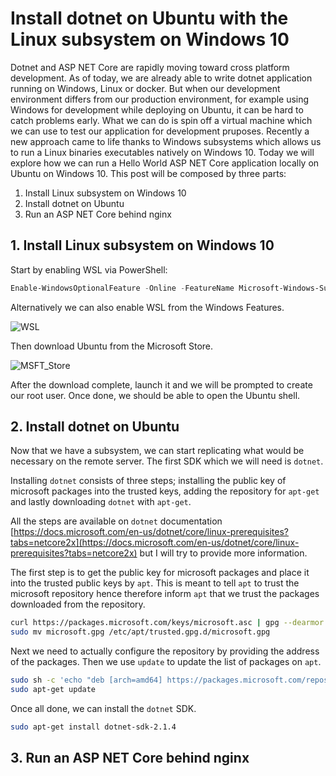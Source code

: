 # Install dotnet on Ubuntu with the Linux subsystem on Windows 10

Dotnet and ASP NET Core are rapidly moving toward cross platform development. As of today, we are already able to write dotnet application running on Windows, Linux or docker. But when our development environment differs from our production environment, for example using Windows for development while deploying on Ubuntu, it can be hard to catch problems early. What we can do is spin off a virtual machine which we can use to test our application for development pruposes. Recently a new approach came to life thanks to Windows subsystems which allows us to run a Linux binaries executables natively on Windows 10. Today we will explore how we can run a Hello World ASP NET Core application locally on Ubuntu on Windows 10. This post will be composed by three parts:

1. Install Linux subsystem on Windows 10
2. Install dotnet on Ubuntu
3. Run an ASP NET Core behind nginx

## 1. Install Linux subsystem on Windows 10

Start by enabling WSL via PowerShell:

```PowerShell
Enable-WindowsOptionalFeature -Online -FeatureName Microsoft-Windows-Subsystem-Linux
```

Alternatively we can also enable WSL from the Windows Features.

![WSL](WSL.png)

Then download Ubuntu from the Microsoft Store.

![MSFT_Store]()

After the download complete, launch it and we will be prompted to create our root user. Once done, we should be able to open the Ubuntu shell.

## 2. Install dotnet on Ubuntu

Now that we have a subsystem, we can start replicating what would be necessary on the remote server.
The first SDK which we will need is `dotnet`.

Installing `dotnet` consists of three steps; installing the public key of microsoft packages into the trusted keys, adding the repository for `apt-get` and lastly downloading `dotnet` with `apt-get`.

All the steps are available on `dotnet` documentation [https://docs.microsoft.com/en-us/dotnet/core/linux-prerequisites?tabs=netcore2x](https://docs.microsoft.com/en-us/dotnet/core/linux-prerequisites?tabs=netcore2x) but I will try to provide more information.

The first step is to get the public key for microsoft packages and place it into the trusted public keys by `apt`. This is meant to tell `apt` to trust the microsoft repository hence therefore inform `apt` that we trust the packages downloaded from the repository.

```bash
curl https://packages.microsoft.com/keys/microsoft.asc | gpg --dearmor > microsoft.gpg
sudo mv microsoft.gpg /etc/apt/trusted.gpg.d/microsoft.gpg
```

Next we need to actually configure the repository by providing the address of the packages. Then we use `update` to update the list of packages on `apt`.

```bash
sudo sh -c 'echo "deb [arch=amd64] https://packages.microsoft.com/repos/microsoft-ubuntu-xenial-prod xenial main" > /etc/apt/sources.list.d/dotnetdev.list'
sudo apt-get update
```

Once all done, we can install the `dotnet` SDK.

```bash
sudo apt-get install dotnet-sdk-2.1.4
```

## 3. Run an ASP NET Core behind nginx

